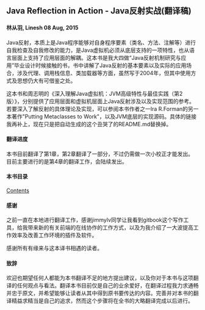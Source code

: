 ## Java Reflection in Action - Java反射实战(翻译稿)

#### 林从羽, Linesh 08 Aug, 2015

Java反射，本质上是Java程序能够对自身程序要素（类名、方法、注解等）进行自我检查及自我修改的能力，是Java虚拟机必须从底层支持的一项特性，也从语言层面上支持了应用层面的解耦。这本书是我大四做“Java反射机制研究与应用”毕业设计时候接触的书，书中讲解了Java反射的基本要素以及实际的应用场合，涉及代理、调用栈信息、类加载器等方面，虽然写于2004年，但其中使用方式及思想仍大有可借鉴之处。

这本书和周志明的《深入理解Java虚拟机：JVM高级特性与最佳实践（第2版）》，分别提供了应用层面和虚拟机层面上Java反射涉及以及实现范围的参考。若要深入了解反射的具体理论及实现，可以参阅本书作者之一Ira R.Forman的另一本著作"Putting Metaclasses to Work"，以及JVM底层的实现源码。具体的链接我再补上，现在只是把自动生成的这个丑哭了的README.md替换掉。

#### 翻译进度
本书目前翻译了第1章，第2章翻译了一部分，不过仍需做一次小校正才能发出。目前主要进行的是第4章的翻译工作，会陆续发出。

#### 本书目录
[Contents](SUMMARY.md)

#### 感谢
之前一直在本地进行翻译工作，感谢jimmylv同学让我看到gitbook这个写作工具，给我带来新的有关前端的在线协作的工作方式，以及为我介绍了一大波提高工作效率及改善工作环境的插件及软件。

感谢所有有缘来与这本译书相遇的读者。

#### 致辞
欢迎也期望任何人都能为本书翻译不足的地方提出建议，以及你对于本书与这项翻译的任何观点与看法。翻译本书目前仅是自己的业余爱好，在翻译过程我力求通畅并忠于原文，并希望能够让读者从其中得到原书要传达的内容。完善并对本书的翻译精益求精当是自己的追求，然而这个步骤将在全书的大略翻译完成以后进行。

